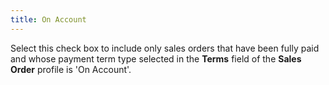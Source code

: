 ```yaml
---
title: On Account
---
```



Select this check box to include only sales orders that have been fully  paid and whose payment term type selected in the **Terms**  field of the **Sales Order** profile  is 'On Account'.
